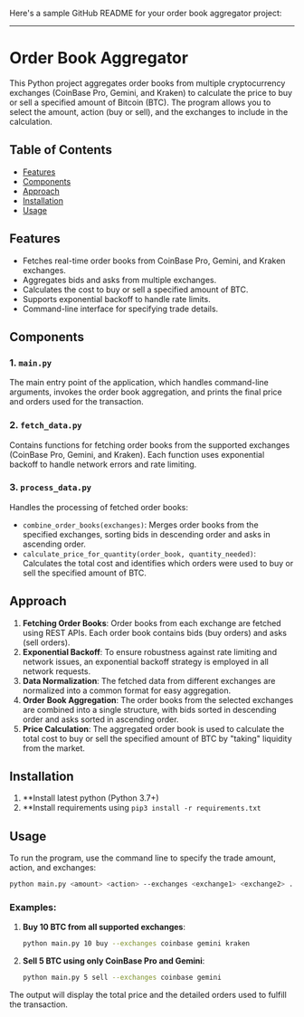 Here's a sample GitHub README for your order book aggregator project:

---

# Order Book Aggregator

This Python project aggregates order books from multiple cryptocurrency exchanges (CoinBase Pro, Gemini, and Kraken) to calculate the price to buy or sell a specified amount of Bitcoin (BTC). The program allows you to select the amount, action (buy or sell), and the exchanges to include in the calculation.

## Table of Contents

- [Features](#features)
- [Components](#components)
- [Approach](#approach)
- [Installation](#installation)
- [Usage](#usage)

## Features

- Fetches real-time order books from CoinBase Pro, Gemini, and Kraken exchanges.
- Aggregates bids and asks from multiple exchanges.
- Calculates the cost to buy or sell a specified amount of BTC.
- Supports exponential backoff to handle rate limits.
- Command-line interface for specifying trade details.

## Components

### 1. `main.py`
The main entry point of the application, which handles command-line arguments, invokes the order book aggregation, and prints the final price and orders used for the transaction.

### 2. `fetch_data.py`
Contains functions for fetching order books from the supported exchanges (CoinBase Pro, Gemini, and Kraken). Each function uses exponential backoff to handle network errors and rate limiting.

### 3. `process_data.py`
Handles the processing of fetched order books:
- `combine_order_books(exchanges)`: Merges order books from the specified exchanges, sorting bids in descending order and asks in ascending order.
- `calculate_price_for_quantity(order_book, quantity_needed)`: Calculates the total cost and identifies which orders were used to buy or sell the specified amount of BTC.

## Approach

1. **Fetching Order Books**: Order books from each exchange are fetched using REST APIs. Each order book contains bids (buy orders) and asks (sell orders).
2. **Exponential Backoff**: To ensure robustness against rate limiting and network issues, an exponential backoff strategy is employed in all network requests.
3. **Data Normalization**: The fetched data from different exchanges are normalized into a common format for easy aggregation.
4. **Order Book Aggregation**: The order books from the selected exchanges are combined into a single structure, with bids sorted in descending order and asks sorted in ascending order.
5. **Price Calculation**: The aggregated order book is used to calculate the total cost to buy or sell the specified amount of BTC by "taking" liquidity from the market.

## Installation

1. **Install latest python (Python 3.7+)
2. **Install requirements using `pip3 install -r requirements.txt`

## Usage

To run the program, use the command line to specify the trade amount, action, and exchanges:

```bash
python main.py <amount> <action> --exchanges <exchange1> <exchange2> ...
```

### Examples:

1. **Buy 10 BTC from all supported exchanges**:
    ```bash
    python main.py 10 buy --exchanges coinbase gemini kraken
    ```

2. **Sell 5 BTC using only CoinBase Pro and Gemini**:
    ```bash
    python main.py 5 sell --exchanges coinbase gemini
    ```

The output will display the total price and the detailed orders used to fulfill the transaction.
